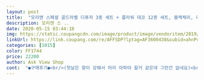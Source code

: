 ```yaml
---
layout: post 
title:  "모리앤 스페셜 골드라벨 디퓨저 3종 세트 + 플라워 데코 12종 세트, 블랙체리, 라벤다, 코튼파우더, 120ml" 
description: 모리앤 스 ..
date: 2020-05-15 03:44:18 
img: https://static.coupangcdn.com/image/product/image/vendoritem/2019/06/12/4242721734/c9fb4d5b-e0f3-4a37-b847-5c4b04ea2210.jpg 
linkUrl: https://link.coupang.com/re/AFFSDP?lptag=AF3600438&subid=ahnPublicAsk&pageKey=171747300&itemId=491018080&vendorItemId=4242721734&traceid=V0-113-21cc0c0631b25d6b 
categories: [1015] 
color: FF1744 
price: 22200 
author: Ask View Shop 
cont:  "●구매후기●<br/>(첫날은 향이 강해서 머리 아파야 할거 같은데 그런건 없네요)<br/>6살아이가 꽃꽂이 했는데도 너무 예쁘게 장식되네요<br/><br/>구성으로 보면 라벤더여야하는데 라벤더인지.<br/>.<br/><br/>근데 3개중 1개가 향이 어떤건지 안써있어요<br/>기대를 안해서 그런지 생각보다 사이즈도 적당하고 종이가방도 튼튼해보이고 맘에 드네요 향도 다 괜찮은것 같아요 택배가 오면서 살짝 디퓨저가 흐른것 같긴하지만 양호합니당 선물로 주기에 좋은것 같아용! ^^<br/>꽃도 넉넉하구요 꼽기전에 살짝 펴주니 더 예뻐요<br/>미니꽃다발 너무 귀엽고 예쁘네요<br/>발향도 좋구요<br/>블랙체리, 코튼파우더는 써있는데 사진에 보이는것과 같이 위쪽이나 앞쪽에도 향이름이 없고 뒷면엔 향이 별도표시라고만 되어있습니다<br/>블랙체리향 너무 좋아요<br/>아직 뜯지를 않아 모르겠어요<br/>어디에 별도로 표기한걸까요?^^;;<br/>엄마생신선물로 샀어욤<br/>정말 예뻐요 향도 은은한 향이예요<br/>집이 화사해졌어요^^  선물용으로 또 살거예요!!<br/>처음 열었을때 마개따는게 너무 힘들어서 인터넷 검색했는데 거기 나온대로  가위날로 틈에 넣어서 딱 잡아 뽁 뽑으니 쉽게 빠져요 !! 그것도 모르고 손톱 빠지는줄 알았어요<br/>향이 좋으니 라벤더가 아닌 다른거라도 괜찮지 싶어요 ㅎㅎ<br/>" 
---
```

